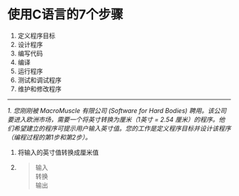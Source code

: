 # 使用C语言的7个步骤
1. 定义程序目标
2. 设计程序
3. 编写代码
4. 编译
5. 运行程序
6. 测试和调试程序
7. 维护和修改程序
---
*1. 您刚刚被 MacroMuscle 有限公司 (Software for Hard Bodies) 聘用。该公司要进入欧洲市场，需要一个将英寸转换为厘米（1英寸 = 2.54 厘米）的程序。他们希望建立的程序可提示用户输入英寸值。您的工作是定义程序目标并设计该程序（编程过程的第1步和第2步）。*
1. 将输入的英寸值转换成厘米值
2. > 输入  
转换  
输出